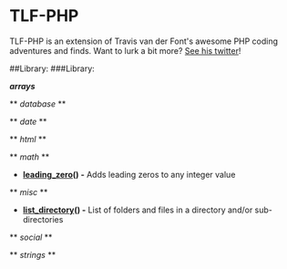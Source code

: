 # TLF-PHP

TLF-PHP is an extension of Travis van der Font's awesome PHP coding adventures and finds.
Want to lurk a bit more? [See his twitter](https://twitter.com/travisfont)!

##Library:
###Library:

***arrays*** 

** *database* ** 

** *date* ** 

** *html* ** 

** *math* ** 

- **[leading_zero](https://github.com/tfont/TLFPHP/blob/master/functions/math/leading_zero.func.php)() -**  Adds leading zeros to any integer value

** *misc* ** 

- **[list_directory](https://github.com/tfont/TLFPHP/blob/master/functions/misc/list_directory.func.php)() -**  List of folders and files in a directory and/or sub-directories

** *social* ** 

** *strings* ** 
